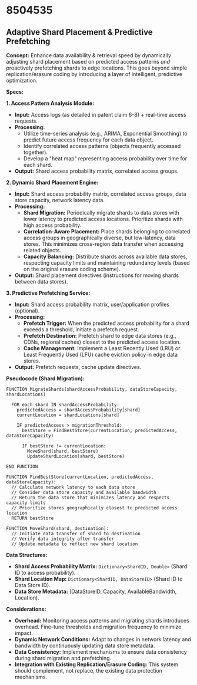 # 8504535

## Adaptive Shard Placement & Predictive Prefetching

**Concept:** Enhance data availability & retrieval speed by dynamically adjusting shard placement based on predicted access patterns *and* proactively prefetching shards to edge locations. This goes beyond simple replication/erasure coding by introducing a layer of intelligent, predictive optimization.

**Specs:**

**1.  Access Pattern Analysis Module:**

*   **Input:** Access logs (as detailed in patent claim 6-8) + real-time access requests.
*   **Processing:**
    *   Utilize time-series analysis (e.g., ARIMA, Exponential Smoothing) to predict future access frequency for each data object.
    *   Identify correlated access patterns (objects frequently accessed together).
    *   Develop a "heat map" representing access probability over time for each shard.
*   **Output:** Shard access probability matrix, correlated access groups.

**2.  Dynamic Shard Placement Engine:**

*   **Input:** Shard access probability matrix, correlated access groups, data store capacity, network latency data.
*   **Processing:**
    *   **Shard Migration:** Periodically migrate shards to data stores with lower latency to predicted access locations. Prioritize shards with high access probability.
    *   **Correlation-Aware Placement:** Place shards belonging to correlated access groups in geographically diverse, but low-latency, data stores. This minimizes cross-region data transfer when accessing related objects.
    *   **Capacity Balancing:** Distribute shards across available data stores, respecting capacity limits and maintaining redundancy levels (based on the original erasure coding scheme).
*   **Output:** Shard placement directives (instructions for moving shards between data stores).

**3.  Predictive Prefetching Service:**

*   **Input:** Shard access probability matrix, user/application profiles (optional).
*   **Processing:**
    *   **Prefetch Trigger:** When the predicted access probability for a shard exceeds a threshold, initiate a prefetch request.
    *   **Prefetch Destination:** Prefetch shard to edge data stores (e.g., CDNs, regional caches) closest to the predicted access location.
    *   **Cache Management:** Implement a Least Recently Used (LRU) or Least Frequently Used (LFU) cache eviction policy in edge data stores.
*   **Output:** Prefetch requests, cache update directives.

**Pseudocode (Shard Migration):**

```
FUNCTION MigrateShards(shardAccessProbability, dataStoreCapacity, shardLocations)

  FOR each shard IN shardAccessProbability:
    predictedAccess = shardAccessProbability[shard]
    currentLocation = shardLocations[shard]

    IF predictedAccess > migrationThreshold:
      bestStore = FindBestStore(currentLocation, predictedAccess, dataStoreCapacity)

      IF bestStore != currentLocation:
        MoveShard(shard, bestStore)
        UpdateShardLocation(shard, bestStore)

END FUNCTION

FUNCTION FindBestStore(currentLocation, predictedAccess, dataStoreCapacity):
  // Calculate network latency to each data store
  // Consider data store capacity and available bandwidth
  // Return the data store that minimizes latency and respects capacity limits
  // Prioritize stores geographically closest to predicted access location
  RETURN bestStore

FUNCTION MoveShard(shard, destination):
  // Initiate data transfer of shard to destination
  // Verify data integrity after transfer
  // Update metadata to reflect new shard location

```

**Data Structures:**

*   **Shard Access Probability Matrix:** `Dictionary<ShardID, Double>` (Shard ID to access probability).
*   **Shard Location Map:** `Dictionary<ShardID, DataStoreID>` (Shard ID to Data Store ID).
*   **Data Store Metadata:** (DataStoreID, Capacity, AvailableBandwidth, Location).

**Considerations:**

*   **Overhead:** Monitoring access patterns and migrating shards introduces overhead. Fine-tune thresholds and migration frequency to minimize impact.
*   **Dynamic Network Conditions:** Adapt to changes in network latency and bandwidth by continuously updating data store metadata.
*   **Data Consistency:** Implement mechanisms to ensure data consistency during shard migration and prefetching.
*   **Integration with Existing Replication/Erasure Coding:** This system should complement, not replace, the existing data protection mechanisms.
